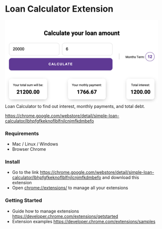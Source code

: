 # Loan Calculator Extension
![](images/example.png)
Loan Calculator to find out interest, monthly payments, and total debt.

https://chrome.google.com/webstore/detail/simple-loan-calculator/lbhpfgfkeknoflblfnjlcnjmfkdmbefo

### Requirements

- Mac / Linux / Windows
- Browser Chrome

### Install
- Go to the link https://chrome.google.com/webstore/detail/simple-loan-calculator/lbhpfgfkeknoflblfnjlcnjmfkdmbefo and download this extension
- Open <chrome://extensions/>  to manage all your extensions


### Getting Started

- Guide how to manage extensions <https://developer.chrome.com/extensions/getstarted>
- Extension examples <https://developer.chrome.com/extensions/samples>


